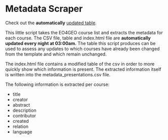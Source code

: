 # Metadata Scraper  
Check out the **automatically** [updated table](https://eo4geocourses.github.io/metadata_scraper/).


This little script takes the EO4GEO course list and extracts the metadata for each course. The CSV file, table and index.html file are **automatically updated every night at 03:00am.**  The table this script produces can be used to assess any updates to which courses have already been changed from the template and which remain unchanged.
  
The index.html file contains a modified table of the csv in order to more quickly show which information is present. The extracted information itself is written into the metadata_presentations.csv file.
  
  
The following information is extracted per course:  
  
* title
* creator
* abstract
* description
* contributor
* created
* relation
* language
    
    

